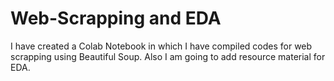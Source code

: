 # Web-Scrapping and EDA

I have created a Colab Notebook in which I have compiled codes for web scrapping using Beautiful Soup.
Also I am going to add resource material for EDA.
